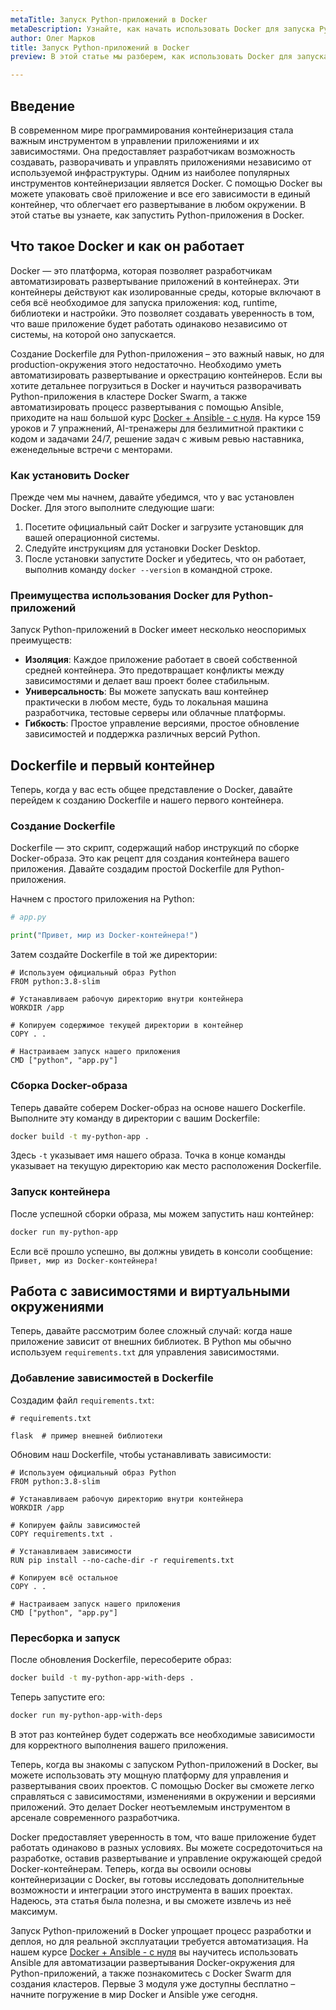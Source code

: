 ```yaml
---
metaTitle: Запуск Python-приложений в Docker
metaDescription: Узнайте, как начать использовать Docker для запуска Python-приложений - рассмотрим создание Dockerfile, сборку образа и запуск контейнера.
author: Олег Марков
title: Запуск Python-приложений в Docker
preview: В этой статье мы разберем, как использовать Docker для запуска Python-приложений - от создания Dockerfile до запуска готового контейнера

---
```


## Введение

В современном мире программирования контейнеризация стала важным инструментом в управлении приложениями и их зависимостями. Она предоставляет разработчикам возможность создавать, разворачивать и управлять приложениями независимо от используемой инфраструктуры. Одним из наиболее популярных инструментов контейнеризации является Docker. С помощью Docker вы можете упаковать своё приложение и все его зависимости в единый контейнер, что облегчает его развертывание в любом окружении. В этой статье вы узнаете, как запустить Python-приложения в Docker.

## Что такое Docker и как он работает

Docker — это платформа, которая позволяет разработчикам автоматизировать развертывание приложений в контейнерах. Эти контейнеры действуют как изолированные среды, которые включают в себя всё необходимое для запуска приложения: код, runtime, библиотеки и настройки. Это позволяет создавать уверенность в том, что ваше приложение будет работать одинаково независимо от системы, на которой оно запускается.

Создание Dockerfile для Python-приложения – это важный навык, но для production-окружения этого недостаточно. Необходимо уметь автоматизировать развертывание и оркестрацию контейнеров. Если вы хотите детальнее погрузиться в Docker и научиться разворачивать Python-приложения в кластере Docker Swarm, а также автоматизировать процесс развертывания с помощью Ansible, приходите на наш большой курс [Docker + Ansible - с нуля](https://purpleschool.ru/course/docker). На курсе 159 уроков и 7 упражнений, AI-тренажеры для безлимитной практики с кодом и задачами 24/7, решение задач с живым ревью наставника, еженедельные встречи с менторами.

### Как установить Docker

Прежде чем мы начнем, давайте убедимся, что у вас установлен Docker. Для этого выполните следующие шаги:

1. Посетите официальный сайт Docker и загрузите установщик для вашей операционной системы.
2. Следуйте инструкциям для установки Docker Desktop.
3. После установки запустите Docker и убедитесь, что он работает, выполнив команду `docker --version` в командной строке.

### Преимущества использования Docker для Python-приложений

Запуск Python-приложений в Docker имеет несколько неоспоримых преимуществ:

- **Изоляция**: Каждое приложение работает в своей собственной средней контейнера. Это предотвращает конфликты между зависимостями и делает ваш проект более стабильным.
- **Универсальность**: Вы можете запускать ваш контейнер практически в любом месте, будь то локальная машина разработчика, тестовые серверы или облачные платформы.
- **Гибкость**: Простое управление версиями, простое обновление зависимостей и поддержка различных версий Python.

## Dockerfile и первый контейнер

Теперь, когда у вас есть общее представление о Docker, давайте перейдем к созданию Dockerfile и нашего первого контейнера.

### Создание Dockerfile

Dockerfile — это скрипт, содержащий набор инструкций по сборке Docker-образа. Это как рецепт для создания контейнера вашего приложения. Давайте создадим простой Dockerfile для Python-приложения.

Начнем с простого приложения на Python:

```python
# app.py

print("Привет, мир из Docker-контейнера!")
```

Затем создайте Dockerfile в той же директории:

```plaintext
# Используем официальный образ Python
FROM python:3.8-slim

# Устанавливаем рабочую директорию внутри контейнера
WORKDIR /app

# Копируем содержимое текущей директории в контейнер
COPY . .

# Настраиваем запуск нашего приложения
CMD ["python", "app.py"]
```

### Сборка Docker-образа

Теперь давайте соберем Docker-образ на основе нашего Dockerfile. Выполните эту команду в директории с вашим Dockerfile:

```bash
docker build -t my-python-app .
```

Здесь `-t` указывает имя нашего образа. Точка в конце команды указывает на текущую директорию как место расположения Dockerfile.

### Запуск контейнера

После успешной сборки образа, мы можем запустить наш контейнер:

```bash
docker run my-python-app
```

Если всё прошло успешно, вы должны увидеть в консоли сообщение: `Привет, мир из Docker-контейнера!`

## Работа с зависимостями и виртуальными окружениями

Теперь, давайте рассмотрим более сложный случай: когда наше приложение зависит от внешних библиотек. В Python мы обычно используем `requirements.txt` для управления зависимостями.

### Добавление зависимостей в Dockerfile

Создадим файл `requirements.txt`:

```plaintext
# requirements.txt

flask  # пример внешней библиотеки
```

Обновим наш Dockerfile, чтобы устанавливать зависимости:

```plaintext
# Используем официальный образ Python
FROM python:3.8-slim

# Устанавливаем рабочую директорию внутри контейнера
WORKDIR /app

# Копируем файлы зависимостей
COPY requirements.txt .

# Устанавливаем зависимости
RUN pip install --no-cache-dir -r requirements.txt

# Копируем всё остальное
COPY . .

# Настраиваем запуск нашего приложения
CMD ["python", "app.py"]
```

### Пересборка и запуск

После обновления Dockerfile, пересоберите образ:

```bash
docker build -t my-python-app-with-deps .
```

Теперь запустите его:

```bash
docker run my-python-app-with-deps
```

В этот раз контейнер будет содержать все необходимые зависимости для корректного выполнения вашего приложения.

Теперь, когда вы знакомы с запуском Python-приложений в Docker, вы можете использовать эту мощную платформу для управления и развертывания своих проектов. С помощью Docker вы сможете легко справляться с зависимостями, изменениями в окружении и версиями приложений. Это делает Docker неотъемлемым инструментом в арсенале современного разработчика.

Docker предоставляет уверенность в том, что ваше приложение будет работать одинаково в разных условиях. Вы можете сосредоточиться на разработке, оставив развертывание и управление окружающей средой Docker-контейнерам. Теперь, когда вы освоили основы контейнеризации с Docker, вы готовы исследовать дополнительные возможности и интеграции этого инструмента в ваших проектах. Надеюсь, эта статья была полезна, и вы сможете извлечь из неё максимум.

Запуск Python-приложений в Docker упрощает процесс разработки и деплоя, но для реальной эксплуатации требуется автоматизация. На нашем курсе [Docker + Ansible - с нуля](https://purpleschool.ru/course/docker) вы научитесь использовать Ansible для автоматизации развертывания Docker-окружения для Python-приложений, а также познакомитесь с Docker Swarm для создания кластеров. Первые 3 модуля уже доступны бесплатно – начните погружение в мир Docker и Ansible уже сегодня.

